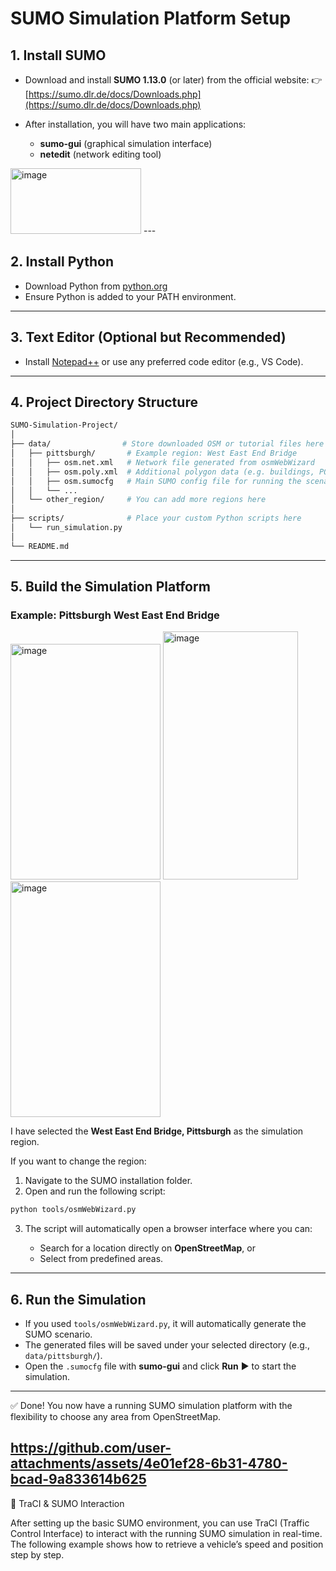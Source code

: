 # SUMO Simulation Platform Setup

## 1. Install SUMO

* Download and install **SUMO 1.13.0** (or later) from the official website:
  👉 [https://sumo.dlr.de/docs/Downloads.php](https://sumo.dlr.de/docs/Downloads.php)

* After installation, you will have two main applications:

  * **sumo-gui** (graphical simulation interface)
  * **netedit** (network editing tool)
<img width="209" height="105" alt="image" src="https://github.com/user-attachments/assets/99ead5bc-f0d1-4a0a-ae4b-3e37a250d745" />
---

## 2. Install Python

* Download Python from [python.org](https://www.python.org/downloads/)
* Ensure Python is added to your PATH environment.

---

## 3. Text Editor (Optional but Recommended)

* Install [Notepad++](https://notepad-plus-plus.org/) or use any preferred code editor (e.g., VS Code).

---


## 4. Project Directory Structure

```bash
SUMO-Simulation-Project/
│
├── data/                # Store downloaded OSM or tutorial files here
│   ├── pittsburgh/       # Example region: West East End Bridge
│   │   ├── osm.net.xml   # Network file generated from osmWebWizard
│   │   ├── osm.poly.xml  # Additional polygon data (e.g. buildings, POIs)
│   │   ├── osm.sumocfg   # Main SUMO config file for running the scenario
│   │   └── ...
│   └── other_region/     # You can add more regions here
│
├── scripts/              # Place your custom Python scripts here
│   └── run_simulation.py
│
└── README.md
```

---

## 5. Build the Simulation Platform

### Example: Pittsburgh West East End Bridge
<img width="240" height="377" alt="image" src="https://github.com/user-attachments/assets/b06a5ea4-3052-43bc-aeae-ff9212751af9" />
<img width="216" height="397" alt="image" src="https://github.com/user-attachments/assets/ce884c93-00c8-4611-961f-ce4a5ff08666" />
<img width="240" height="377" alt="image" src="https://github.com/user-attachments/assets/bc092697-8351-4d14-81be-5b5e76f9500f" />

I have selected the **West East End Bridge, Pittsburgh** as the simulation region.

If you want to change the region:

1. Navigate to the SUMO installation folder.
2. Open and run the following script:

```bash
python tools/osmWebWizard.py
```

3. The script will automatically open a browser interface where you can:

   * Search for a location directly on **OpenStreetMap**, or
   * Select from predefined areas.

---

## 6. Run the Simulation

* If you used `tools/osmWebWizard.py`, it will automatically generate the SUMO scenario.
* The generated files will be saved under your selected directory (e.g., `data/pittsburgh/`).
* Open the `.sumocfg` file with **sumo-gui** and click **Run** ▶️ to start the simulation.
---

✅ Done! You now have a running SUMO simulation platform with the flexibility to choose any area from OpenStreetMap.

https://github.com/user-attachments/assets/4e01ef28-6b31-4780-bcad-9a833614b625
------
🚦 TraCI & SUMO Interaction

After setting up the basic SUMO environment, you can use TraCI (Traffic Control Interface) to interact with the running SUMO simulation in real-time.
The following example shows how to retrieve a vehicle’s speed and position step by step.


